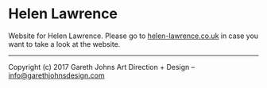 # Helen Lawrence

Website for Helen Lawrence. Please go to [helen-lawrence.co.uk](http://helen-lawrence.co.uk) in case you want to take a look at the website.

* * *

Copyright (c) 2017 Gareth Johns Art Direction + Design – info@garethjohnsdesign.com
